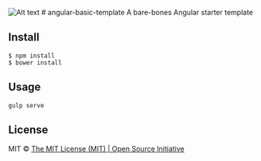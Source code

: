 ![Alt text](http://sub1.kevinchisholm.com/blog/images/angularjs-logo-100.png "Angular Logo") # angular-basic-template
A bare-bones Angular starter template


## Install

```
$ npm install
$ bower install
```

## Usage

```
gulp serve
```

## License

MIT © [The MIT License (MIT) | Open Source Initiative](https://opensource.org/licenses/MIT)

